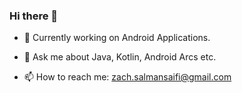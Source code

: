 ### Hi there 👋
 
- 🔭 Currently working on Android Applications.



- 💬 Ask me about Java, Kotlin, Android Arcs etc.
- 📫 How to reach me: zach.salmansaifi@gmail.com
